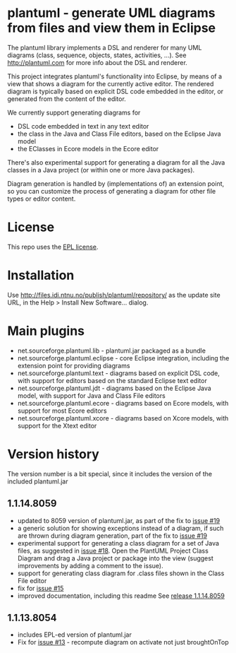 # plantuml - generate UML diagrams from files and view them in Eclipse

The plantuml library implements a DSL and renderer for many UML diagrams (class, sequence, objects, states, activities, ...).
See http://plantuml.com for more info about the DSL and renderer.

This project integrates plantuml's functionality into Eclipse, by means of a view that shows a diagram for the currently active editor.
The rendered diagram is typically based on explicit DSL code embedded in the editor, or generated from the content of the editor.

We currently support generating diagrams for
- DSL code embedded in text in any text editor
- the class in the Java and Class File editors, based on the Eclipse Java model
- the EClasses in Ecore models in the Ecore editor

There's also experimental support for generating a diagram for all the Java classes in a Java project (or within one or more Java packages).

Diagram generation is handled by (implementations of) an extension point, so you can customize the process of generating a diagram for other file types or editor content.

# License

This repo uses the [EPL license](net.sourceforge.plantuml.feature/epl-v10.html). 

# Installation

Use http://files.idi.ntnu.no/publish/plantuml/repository/ as the update site URL, in the Help > Install New Software... dialog.

# Main plugins
- net.sourceforge.plantuml.lib - plantuml.jar packaged as a bundle
- net.sourceforge.plantuml.eclipse - core Eclipse integration, including the extension point for providing diagrams
- net.sourceforge.plantuml.text - diagrams based on explicit DSL code, with support for editors based on the standard Eclipse text editor
- net.sourceforge.plantuml.jdt - diagrams based on the Eclipse Java model, with support for Java and Class File editors
- net.sourceforge.plantuml.ecore - diagrams based on Ecore models, with support for most Ecore editors
- net.sourceforge.plantuml.xcore - diagrams based on Xcore models, with support for the Xtext editor

# Version history

The version number is a bit special, since it includes the version of the included plantuml.jar

## 1.1.14.8059
- updated to 8059 version of plantuml.jar, as part of the fix to [issue #19](../../issues/19) 
- a generic solution for showing exceptions instead of a diagram, if such are thrown during diagram generation, part of the fix to [issue #19](../../issues/19) 
- experimental support for generating a class diagram for a set of Java files, as suggested in [issue #18](../../issues/18). Open the PlantUML Project Class Diagram and drag a Java project or package into the view (suggest improvements by adding a comment to the issue).
- support for generating class diagram for .class files shown in the Class File editor
- fix for [issue #15](../../issues/15)
- improved documentation, including this readme 
See [release 1.1.14.8059](../..releases/tag/v1.1.14.8059)

## 1.1.13.8054
- includes EPL-ed version of plantuml.jar
- Fix for [issue #13](../../issues/13) - recompute diagram on activate not just broughtOnTop
